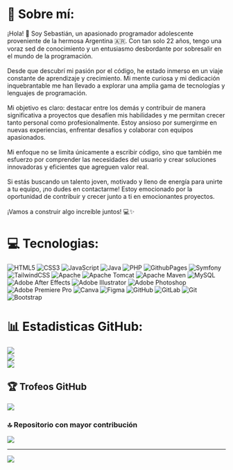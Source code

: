 # 💫 Sobre mí:
¡Hola! 👋 Soy Sebastián, un apasionado programador adolescente proveniente de la hermosa Argentina 🇦🇷. Con tan solo 22 años, tengo una voraz sed de conocimiento y un entusiasmo desbordante por sobresalir en el mundo de la programación.<br><br>Desde que descubrí mi pasión por el código, he estado inmerso en un viaje constante de aprendizaje y crecimiento. Mi mente curiosa y mi dedicación inquebrantable me han llevado a explorar una amplia gama de tecnologías y lenguajes de programación.<br><br>Mi objetivo es claro: destacar entre los demás y contribuir de manera significativa a proyectos que desafíen mis habilidades y me permitan crecer tanto personal como profesionalmente. Estoy ansioso por sumergirme en nuevas experiencias, enfrentar desafíos y colaborar con equipos apasionados.<br><br>Mi enfoque no se limita únicamente a escribir código, sino que también me esfuerzo por comprender las necesidades del usuario y crear soluciones innovadoras y eficientes que agreguen valor real.<br><br>Si estás buscando un talento joven, motivado y lleno de energía para unirte a tu equipo, ¡no dudes en contactarme! Estoy emocionado por la oportunidad de contribuir y crecer junto a ti en emocionantes proyectos.<br><br>¡Vamos a construir algo increíble juntos! 💻✨


# 💻 Tecnologias:
![HTML5](https://img.shields.io/badge/html5-%23E34F26.svg?style=for-the-badge&logo=html5&logoColor=white) ![CSS3](https://img.shields.io/badge/css3-%231572B6.svg?style=for-the-badge&logo=css3&logoColor=white) ![JavaScript](https://img.shields.io/badge/javascript-%23323330.svg?style=for-the-badge&logo=javascript&logoColor=%23F7DF1E) ![Java](https://img.shields.io/badge/java-%23ED8B00.svg?style=for-the-badge&logo=openjdk&logoColor=white) ![PHP](https://img.shields.io/badge/php-%23777BB4.svg?style=for-the-badge&logo=php&logoColor=white) ![GithubPages](https://img.shields.io/badge/github%20pages-121013?style=for-the-badge&logo=github&logoColor=white) ![Symfony](https://img.shields.io/badge/symfony-%23000000.svg?style=for-the-badge&logo=symfony&logoColor=white) ![TailwindCSS](https://img.shields.io/badge/tailwindcss-%2338B2AC.svg?style=for-the-badge&logo=tailwind-css&logoColor=white) ![Apache](https://img.shields.io/badge/apache-%23D42029.svg?style=for-the-badge&logo=apache&logoColor=white) ![Apache Tomcat](https://img.shields.io/badge/apache%20tomcat-%23F8DC75.svg?style=for-the-badge&logo=apache-tomcat&logoColor=black) ![Apache Maven](https://img.shields.io/badge/Apache%20Maven-C71A36?style=for-the-badge&logo=Apache%20Maven&logoColor=white) ![MySQL](https://img.shields.io/badge/mysql-4479A1.svg?style=for-the-badge&logo=mysql&logoColor=white) ![Adobe After Effects](https://img.shields.io/badge/Adobe%20After%20Effects-9999FF.svg?style=for-the-badge&logo=Adobe%20After%20Effects&logoColor=white) ![Adobe Illustrator](https://img.shields.io/badge/adobe%20illustrator-%23FF9A00.svg?style=for-the-badge&logo=adobe%20illustrator&logoColor=white) ![Adobe Photoshop](https://img.shields.io/badge/adobe%20photoshop-%2331A8FF.svg?style=for-the-badge&logo=adobe%20photoshop&logoColor=white) ![Adobe Premiere Pro](https://img.shields.io/badge/Adobe%20Premiere%20Pro-9999FF.svg?style=for-the-badge&logo=Adobe%20Premiere%20Pro&logoColor=white) ![Canva](https://img.shields.io/badge/Canva-%2300C4CC.svg?style=for-the-badge&logo=Canva&logoColor=white) ![Figma](https://img.shields.io/badge/figma-%23F24E1E.svg?style=for-the-badge&logo=figma&logoColor=white) ![GitHub](https://img.shields.io/badge/github-%23121011.svg?style=for-the-badge&logo=github&logoColor=white) ![GitLab](https://img.shields.io/badge/gitlab-%23181717.svg?style=for-the-badge&logo=gitlab&logoColor=white) ![Git](https://img.shields.io/badge/git-%23F05033.svg?style=for-the-badge&logo=git&logoColor=white) ![Bootstrap](https://img.shields.io/badge/bootstrap-%238511FA.svg?style=for-the-badge&logo=bootstrap&logoColor=white)
# 📊 Estadisticas GitHub:
![](https://github-readme-stats.vercel.app/api?username=sKisser&theme=dark&hide_border=false&include_all_commits=false&count_private=false)<br/>
![](https://github-readme-streak-stats.herokuapp.com/?user=sKisser&theme=dark&hide_border=false)<br/>
![](https://github-readme-stats.vercel.app/api/top-langs/?username=sKisser&theme=dark&hide_border=false&include_all_commits=false&count_private=false&layout=compact)

## 🏆 Trofeos GitHub
![](https://github-profile-trophy.vercel.app/?username=sKisser&theme=tokyonight&no-frame=true&no-bg=true&margin-w=4)

### 🔝 Repositorio con mayor contribución
![](https://github-contributor-stats.vercel.app/api?username=sKisser&limit=5&theme=dark&combine_all_yearly_contributions=true)

---
[![](https://visitcount.itsvg.in/api?id=sKisser&icon=0&color=0)](https://visitcount.itsvg.in)

<!-- Proudly created with GPRM ( https://gprm.itsvg.in ) -->
